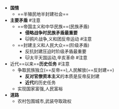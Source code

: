- **国情**
	- ==半殖民地半封建社会==
- **主要矛盾** #注意
	- ==帝国主义和中华民族==(民族矛盾)
		- **侵略战争时民族矛盾最重要** 
		- 🐱鸦片战争,义和团反帝运动 #注意
	- ==封建主义和人民大众==(阶级矛盾)
		- 反抗封建压迫时阶级矛盾最重要
		- 🐱太平天国运动,辛亥革命 #注意
- 近代==以来==**历史任务** #注意
	- 争取民族独立(==反帝==),人民解放(==反封建==)
		- **反对官僚资本主义**的本质是反帝反封建
		- **近代**的历史任务
	- 实现国家富强,人民富裕
- **道路**
	- 农村包围城市,武装夺取政权